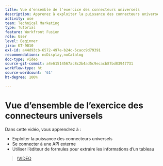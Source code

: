 ```yaml
---
title: Vue d’ensemble de l’exercice des connecteurs universels
description: Apprenez à exploiter la puissance des connecteurs universels, à vous connecter à une API externe et à extraire des informations d’un tableau, le tout dans  [!DNL Adobe Workfront Fusion].
activity: use
team: Technical Marketing
type: Tutorial
feature: Workfront Fusion
role: User
level: Beginner
jira: KT-9010
exl-id: a44d93cb-6572-497e-b24c-5cacc9d79391
recommendations: noDisplay,noCatalog
doc-type: video
source-git-commit: a4e61514567ac8c2b4ad5c9ecacb87bd83947731
workflow-type: ht
source-wordcount: '61'
ht-degree: 100%

---
```


# Vue d’ensemble de l’exercice des connecteurs universels

Dans cette vidéo, vous apprendrez à :

* Exploiter la puissance des connecteurs universels
* Se connecter à une API externe
* Utiliser l’éditeur de formules pour extraire les informations d’un tableau

>[!VIDEO](https://video.tv.adobe.com/v/335269/?quality=12&learn=on)
